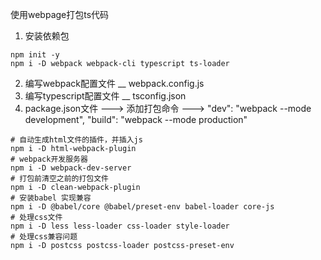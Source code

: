 使用webpage打包ts代码

1. 安装依赖包

```shell
npm init -y
npm i -D webpack webpack-cli typescript ts-loader
```

2. 编写webpack配置文件 __ webpack.config.js
3. 编写typescript配置文件 __ tsconfig.json
4. package.json文件 ---> 添加打包命令 ---> "dev": "webpack --mode development", "build": "webpack --mode production"

```shell
# 自动生成html文件的插件，并插入js
npm i -D html-webpack-plugin
# webpack开发服务器
npm i -D webpack-dev-server
# 打包前清空之前的打包文件
npm i -D clean-webpack-plugin
# 安装babel 实现兼容
npm i -D @babel/core @babel/preset-env babel-loader core-js
# 处理css文件
npm i -D less less-loader css-loader style-loader
# 处理css兼容问题
npm i -D postcss postcss-loader postcss-preset-env
```